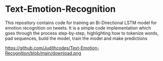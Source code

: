 # Text-Emotion-Recognition

This repository contains code for training an Bi-Directional LSTM model for emotion recognition on tweets. 
It is a simple code implementation which goes through the process step-by-step, highlighting how to tokenize words, pad sequences, build the model, train the model and make predictions

https://github.com/Judithcodes/Text-Emotion-Recognition/blob/main/download.png

